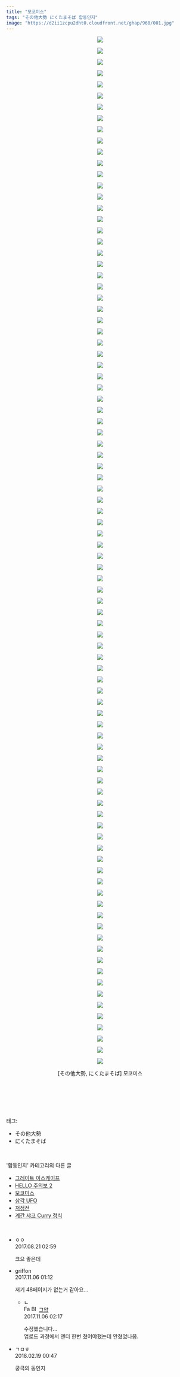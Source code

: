 ```yaml
---
title: "모코미스"
tags: "その他大勢 にくたまそば 합동인지"
image: "https://d2ii1zcpu2dht0.cloudfront.net/ghap/960/001.jpg"
---
```

<div class="article">
<p style="text-align: center; clear: none; float: none;"><img src="{{ site.imgserver9 }}/ghap/960/001.jpg"/></p>
<p style="text-align: center; clear: none; float: none;"><img src="{{ site.imgserver9 }}/ghap/960/002.jpg"/></p>
<p style="text-align: center; clear: none; float: none;"><img src="{{ site.imgserver9 }}/ghap/960/003.jpg"/></p>
<p style="text-align: center; clear: none; float: none;"><img src="{{ site.imgserver9 }}/ghap/960/004.jpg"/></p>
<p style="text-align: center; clear: none; float: none;"><img src="{{ site.imgserver9 }}/ghap/960/005.jpg"/></p>
<p style="text-align: center; clear: none; float: none;"><img src="{{ site.imgserver9 }}/ghap/960/006.jpg"/></p>
<p style="text-align: center; clear: none; float: none;"><img src="{{ site.imgserver9 }}/ghap/960/007.jpg"/></p>
<p style="text-align: center; clear: none; float: none;"><img src="{{ site.imgserver9 }}/ghap/960/008.jpg"/></p>
<p style="text-align: center; clear: none; float: none;"><img src="{{ site.imgserver9 }}/ghap/960/009.jpg"/></p>
<p style="text-align: center; clear: none; float: none;"><img src="{{ site.imgserver9 }}/ghap/960/010.jpg"/></p>
<p style="text-align: center; clear: none; float: none;"><img src="{{ site.imgserver9 }}/ghap/960/011.jpg"/></p>
<p style="text-align: center; clear: none; float: none;"><img src="{{ site.imgserver9 }}/ghap/960/012.jpg"/></p>
<p style="text-align: center; clear: none; float: none;"><img src="{{ site.imgserver9 }}/ghap/960/013.jpg"/></p>
<p style="text-align: center; clear: none; float: none;"><img src="{{ site.imgserver9 }}/ghap/960/014.jpg"/></p>
<p style="text-align: center; clear: none; float: none;"><img src="{{ site.imgserver9 }}/ghap/960/015.jpg"/></p>
<p style="text-align: center; clear: none; float: none;"><img src="{{ site.imgserver9 }}/ghap/960/016.jpg"/></p>
<p style="text-align: center; clear: none; float: none;"><img src="{{ site.imgserver9 }}/ghap/960/017.jpg"/></p>
<p style="text-align: center; clear: none; float: none;"><img src="{{ site.imgserver9 }}/ghap/960/018.jpg"/></p>
<p style="text-align: center; clear: none; float: none;"><img src="{{ site.imgserver9 }}/ghap/960/019.jpg"/></p>
<p style="text-align: center; clear: none; float: none;"><img src="{{ site.imgserver9 }}/ghap/960/020.jpg"/></p>
<p style="text-align: center; clear: none; float: none;"><img src="{{ site.imgserver9 }}/ghap/960/021.jpg"/></p>
<p style="text-align: center; clear: none; float: none;"><img src="{{ site.imgserver9 }}/ghap/960/022.jpg"/></p>
<p style="text-align: center; clear: none; float: none;"><img src="{{ site.imgserver9 }}/ghap/960/023.jpg"/></p>
<p style="text-align: center; clear: none; float: none;"><img src="{{ site.imgserver9 }}/ghap/960/024.jpg"/></p>
<p style="text-align: center; clear: none; float: none;"><img src="{{ site.imgserver9 }}/ghap/960/025.jpg"/></p>
<p style="text-align: center; clear: none; float: none;"><img src="{{ site.imgserver9 }}/ghap/960/026.jpg"/></p>
<p style="text-align: center; clear: none; float: none;"><img src="{{ site.imgserver9 }}/ghap/960/027.jpg"/></p>
<p style="text-align: center; clear: none; float: none;"><img src="{{ site.imgserver9 }}/ghap/960/028.jpg"/></p>
<p style="text-align: center; clear: none; float: none;"><img src="{{ site.imgserver9 }}/ghap/960/029.jpg"/></p>
<p style="text-align: center; clear: none; float: none;"><img src="{{ site.imgserver9 }}/ghap/960/030.jpg"/></p>
<p style="text-align: center; clear: none; float: none;"><img src="{{ site.imgserver9 }}/ghap/960/031.jpg"/></p>
<p style="text-align: center; clear: none; float: none;"><img src="{{ site.imgserver9 }}/ghap/960/032.jpg"/></p>
<p style="text-align: center; clear: none; float: none;"><img src="{{ site.imgserver9 }}/ghap/960/033.jpg"/></p>
<p style="text-align: center; clear: none; float: none;"><img src="{{ site.imgserver9 }}/ghap/960/034.jpg"/></p>
<p style="text-align: center; clear: none; float: none;"><img src="{{ site.imgserver9 }}/ghap/960/035.jpg"/></p>
<p style="text-align: center; clear: none; float: none;"><img src="{{ site.imgserver9 }}/ghap/960/036.jpg"/></p>
<p style="text-align: center; clear: none; float: none;"><img src="{{ site.imgserver9 }}/ghap/960/037.jpg"/></p>
<p style="text-align: center; clear: none; float: none;"><img src="{{ site.imgserver9 }}/ghap/960/038.jpg"/></p>
<p style="text-align: center; clear: none; float: none;"><img src="{{ site.imgserver9 }}/ghap/960/039.jpg"/></p>
<p style="text-align: center; clear: none; float: none;"><img src="{{ site.imgserver9 }}/ghap/960/040.jpg"/></p>
<p style="text-align: center; clear: none; float: none;"><img src="{{ site.imgserver9 }}/ghap/960/041.jpg"/></p>
<p style="text-align: center; clear: none; float: none;"><img src="{{ site.imgserver9 }}/ghap/960/042.jpg"/></p>
<p style="text-align: center; clear: none; float: none;"><img src="{{ site.imgserver9 }}/ghap/960/043.jpg"/></p>
<p style="text-align: center; clear: none; float: none;"><img src="{{ site.imgserver9 }}/ghap/960/044.jpg"/></p>
<p style="text-align: center; clear: none; float: none;"><img src="{{ site.imgserver9 }}/ghap/960/045.jpg"/></p>
<p style="text-align: center; clear: none; float: none;"><img src="{{ site.imgserver9 }}/ghap/960/046.jpg"/></p>
<p style="text-align: center; clear: none; float: none;"><img src="{{ site.imgserver9 }}/ghap/960/047.jpg"/></p>
<p style="text-align: center; clear: none; float: none;"><img src="{{ site.imgserver9 }}/ghap/960/048.jpg"/></p>
<p style="text-align: center; clear: none; float: none;"><img src="{{ site.imgserver9 }}/ghap/960/049.jpg"/></p>
<p style="text-align: center; clear: none; float: none;"><img src="{{ site.imgserver9 }}/ghap/960/050.jpg"/></p>
<p style="text-align: center; clear: none; float: none;"><img src="{{ site.imgserver9 }}/ghap/960/051.jpg"/></p>
<p style="text-align: center; clear: none; float: none;"><img src="{{ site.imgserver9 }}/ghap/960/052.jpg"/></p>
<p style="text-align: center; clear: none; float: none;"><img src="{{ site.imgserver9 }}/ghap/960/053.jpg"/></p>
<p style="text-align: center; clear: none; float: none;"><img src="{{ site.imgserver9 }}/ghap/960/054.jpg"/></p>
<p style="text-align: center; clear: none; float: none;"><img src="{{ site.imgserver9 }}/ghap/960/055.jpg"/></p>
<p style="text-align: center; clear: none; float: none;"><img src="{{ site.imgserver9 }}/ghap/960/056.jpg"/></p>
<p style="text-align: center; clear: none; float: none;"><img src="{{ site.imgserver9 }}/ghap/960/057.jpg"/></p>
<p style="text-align: center; clear: none; float: none;"><img src="{{ site.imgserver9 }}/ghap/960/058.jpg"/></p>
<p style="text-align: center; clear: none; float: none;"><img src="{{ site.imgserver9 }}/ghap/960/059.jpg"/></p>
<p style="text-align: center; clear: none; float: none;"><img src="{{ site.imgserver9 }}/ghap/960/060.jpg"/></p>
<p style="text-align: center; clear: none; float: none;"><img src="{{ site.imgserver9 }}/ghap/960/061.jpg"/></p>
<p style="text-align: center; clear: none; float: none;"><img src="{{ site.imgserver9 }}/ghap/960/062.jpg"/></p>
<p style="text-align: center; clear: none; float: none;"><img src="{{ site.imgserver9 }}/ghap/960/063.jpg"/></p>
<p style="text-align: center; clear: none; float: none;"><img src="{{ site.imgserver9 }}/ghap/960/064.jpg"/></p>
<p style="text-align: center; clear: none; float: none;"><img src="{{ site.imgserver9 }}/ghap/960/065.jpg"/></p>
<p style="text-align: center; clear: none; float: none;"><img src="{{ site.imgserver9 }}/ghap/960/066.jpg"/></p>
<p style="text-align: center; clear: none; float: none;"><img src="{{ site.imgserver9 }}/ghap/960/067.jpg"/></p>
<p style="text-align: center; clear: none; float: none;"><img src="{{ site.imgserver9 }}/ghap/960/068.jpg"/></p>
<p style="text-align: center; clear: none; float: none;"><img src="{{ site.imgserver9 }}/ghap/960/069.jpg"/></p>
<p style="text-align: center; clear: none; float: none;"><img src="{{ site.imgserver9 }}/ghap/960/070.jpg"/></p>
<p style="text-align: center; clear: none; float: none;"><img src="{{ site.imgserver9 }}/ghap/960/071.jpg"/></p>
<p style="text-align: center; clear: none; float: none;"><img src="{{ site.imgserver9 }}/ghap/960/072.jpg"/></p>
<p style="text-align: center; clear: none; float: none;"><img src="{{ site.imgserver9 }}/ghap/960/073.jpg"/></p>
<p style="text-align: center; clear: none; float: none;"><img src="{{ site.imgserver9 }}/ghap/960/074.jpg"/></p>
<p style="text-align: center; clear: none; float: none;"><img src="{{ site.imgserver9 }}/ghap/960/075.jpg"/></p>
<p style="text-align: center; clear: none; float: none;"><img src="{{ site.imgserver9 }}/ghap/960/076.jpg"/></p>
<p style="text-align: center; clear: none; float: none;"><img src="{{ site.imgserver9 }}/ghap/960/077.jpg"/></p>
<p style="text-align: center; clear: none; float: none;"><img src="{{ site.imgserver9 }}/ghap/960/078.jpg"/></p>
<p style="text-align: center; clear: none; float: none;"><img src="{{ site.imgserver9 }}/ghap/960/079.jpg"/></p>
<p style="text-align: center; clear: none; float: none;"><img src="{{ site.imgserver9 }}/ghap/960/080.jpg"/></p>
<p style="text-align: center; clear: none; float: none;"><img src="{{ site.imgserver9 }}/ghap/960/081.jpg"/></p>
<p style="text-align: center; clear: none; float: none;"><img src="{{ site.imgserver9 }}/ghap/960/082.jpg"/></p>
<p style="text-align: center; clear: none; float: none;"><img src="{{ site.imgserver9 }}/ghap/960/083.jpg"/></p>
<p style="text-align: center; clear: none; float: none;"><img src="{{ site.imgserver9 }}/ghap/960/084.jpg"/></p>
<p style="text-align: center; clear: none; float: none;"><img src="{{ site.imgserver9 }}/ghap/960/085.jpg"/></p>
<p style="text-align: center; clear: none; float: none;"><img src="{{ site.imgserver9 }}/ghap/960/086.jpg"/></p>
<p style="text-align: center; clear: none; float: none;"><img src="{{ site.imgserver9 }}/ghap/960/087.jpg"/></p>
<p style="text-align: center; clear: none; float: none;"><img src="{{ site.imgserver9 }}/ghap/960/088.jpg"/></p>
<p style="text-align: center; clear: none; float: none;"><img src="{{ site.imgserver9 }}/ghap/960/089.jpg"/></p>
<p style="text-align: center; clear: none; float: none;"><img src="{{ site.imgserver9 }}/ghap/960/090.jpg"/></p>
<p style="text-align: center; clear: none; float: none;"><img src="{{ site.imgserver9 }}/ghap/960/091.jpg"/></p>
<p style="text-align: center; clear: none; float: none;"><img src="{{ site.imgserver9 }}/ghap/960/092.jpg"/></p>
<p style="text-align: center; clear: none; float: none;">[その他大勢, にくたまそば] 모코미스</p>
<p style="text-align: center; clear: none; float: none;"><br/></p>
<p style="text-align: center; clear: none; float: none;"><br/></p>
</div><br/>
<div class="tagTrail">
<p>태그: </p>
<ul>
<li>その他大勢</li>
<li>にくたまそば</li>
</ul>
</div><br/>
<div class="another">
<p>'합동인지' 카테고리의 다른 글</p>
<ul>
<li><a href="/ghap_1036">그레이트 이스케이프</a></li>
<li><a href="/ghap_996">HELLO 주의보 2</a></li>
<li><a href="/ghap_960">모코미스</a></li>
<li><a href="/ghap_814">삼각 UFO</a></li>
<li><a href="/ghap_590">저정전</a></li>
<li><a href="/ghap_586">계간 샤코 Curry 정식</a></li>
</ul>
</div><br/>
<div class="cb_module cb_fluid">
<div class="cb_wrt cb_profile">
<div class="comment">
<ul>
<li class="cb_thumb_off" id="comment15064572">
<div class="cb_comment_area">
<div class="cb_info_area">
<div class="cb_section">
<span class="cb_nick_name">ㅇㅇ</span>
</div>
<div class="cb_section">
<span class="cb_date">2017.08.21 02:59 </span>
</div>
</div>
<div class="cb_dsc_comment">
<p class="cb_dsc">
											크으 좋은데
										</p>
</div>
</div></li>
<li class="cb_thumb_off" id="comment15123546">
<div class="cb_comment_area">
<div class="cb_info_area">
<div class="cb_section">
<span class="cb_nick_name">griffon</span>
</div>
<div class="cb_section">
<span class="cb_date">2017.11.06 01:12 </span>
</div>
</div>
<div class="cb_dsc_comment">
<p class="cb_dsc">
											저기 48페이지가 없는거 같아요...
										</p>
</div>
<ul>
<li class="cb_thumb_off" id="comment15123587">
<span class="cb_bu_subnode">ㄴ</span>
<div class="cb_comment_area">
<div class="cb_info_area">
<div class="cb_section">
<span class="cb_nick_name"><img alt="Favicon of https://ghaptouhou.tistory.com" height="16" onerror="this.onerror=null;this.parentNode.removeChild(this)" src="https://ghaptouhou.tistory.com/favicon.ico" width="16"/> <img alt="BlogIcon" height="16" onerror="this.parentNode.removeChild(this)" src="https://ghaptouhou.tistory.com/index.gif" width="16"/> <a href="https://ghaptouhou.tistory.com" onclick="return openLinkInNewWindow(this)"> 그압</a><span class="tistoryProfileLayerTrigger" onclick='TistoryProfile.show(event, this, {"title":"\uc800\uae30 \uc774\uac70 \ub098\uc911\uc5d0 \uc218\uc815 \uac00\ub2a5\ud558\ub098\uc694","url":"https:\/\/ghap.tistory.com","nickname":"\uadf8\uc555","items":[]}); return false;'></span></span>
</div>
<div class="cb_section">
<span class="cb_date">2017.11.06 02:17 </span>
</div>
</div>
<div class="cb_dsc_comment">
<p class="cb_dsc">
																수정했습니다...<br/>
업로드 과정에서 엔터 한번 쳤어야했는데 안쳤었나봄.
															</p>
</div>
</div>
</li>
</ul>
</div></li>
<li class="cb_thumb_off" id="comment15202325">
<div class="cb_comment_area">
<div class="cb_info_area">
<div class="cb_section">
<span class="cb_nick_name">ㄱㅁㅎ</span>
</div>
<div class="cb_section">
<span class="cb_date">2018.02.19 00:47 </span>
</div>
</div>
<div class="cb_dsc_comment">
<p class="cb_dsc">
											궁극의 동인지
										</p>
</div>
</div></li>
</ul>
</div>
</div><!-- commentList close -->
</div><br/>
